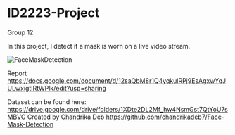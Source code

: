 # ID2223-Project
Group 12

In this project, I detect if a mask is worn on a live video stream.

![FaceMaskDetection](https://user-images.githubusercontent.com/44979794/125480926-c0e61405-262b-43f3-b59c-4f23c56be358.png)


Report
https://docs.google.com/document/d/12saQbM8r1Q4yqkulRPj9EsAgxwYqJULwxigtIRtWPlk/edit?usp=sharing

Dataset can be found here:
https://drive.google.com/drive/folders/1XDte2DL2Mf_hw4NsmGst7QtYoU7sMBVG 
Created by Chandrika Deb https://github.com/chandrikadeb7/Face-Mask-Detection
